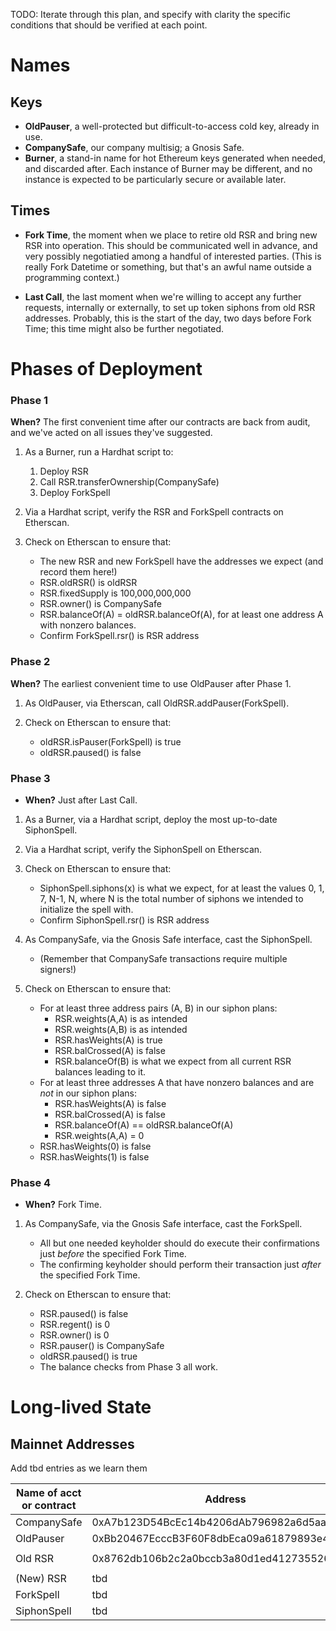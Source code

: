 


TODO: Iterate through this plan, and specify with clarity the specific conditions that should be verified at each point.

# Names 

## Keys

- **OldPauser**, a well-protected but difficult-to-access cold key, already in use.
- **CompanySafe**, our company multisig; a Gnosis Safe.
- **Burner**, a stand-in name for hot Ethereum keys generated when needed, and discarded after. Each instance of Burner may be different, and no instance is expected to be particularly secure or available later.

## Times

- **Fork Time**, the moment when we place to retire old RSR and bring new RSR into operation. This should be communicated well in advance, and very possibly negotiatied among a handful of interested parties. (This is really Fork Datetime or something, but that's an awful name outside a programming context.)

- **Last Call**, the last moment when we're willing to accept any further requests, internally or externally, to set up token siphons from old RSR addresses. Probably, this is the start of the day, two days before Fork Time; this time might also be further negotiated.

# Phases of Deployment
### Phase 1
**When?** The first convenient time after our contracts are back from audit, and we've acted on all issues they've suggested.

1. As a Burner, run a Hardhat script to:
    1. Deploy RSR 
    2. Call RSR.transferOwnership(CompanySafe)
    3. Deploy ForkSpell

2. Via a Hardhat script, verify the RSR and ForkSpell contracts on Etherscan.

3. Check on Etherscan to ensure that:
    * The new RSR and new ForkSpell have the addresses we expect (and record them here!)
    * RSR.oldRSR() is oldRSR
    * RSR.fixedSupply is 100,000,000,000
    * RSR.owner() is CompanySafe
    * RSR.balanceOf(A) = oldRSR.balanceOf(A), for at least one address A with nonzero balances.
    * Confirm ForkSpell.rsr() is RSR address

### Phase 2
**When?**  The earliest convenient time to use OldPauser after Phase 1.

1. As OldPauser, via Etherscan, call OldRSR.addPauser(ForkSpell).

2. Check on Etherscan to ensure that:
    * oldRSR.isPauser(ForkSpell) is true
    * oldRSR.paused() is false

    
### Phase 3
- **When?** Just after Last Call.

1. As a Burner, via a Hardhat script, deploy the most up-to-date SiphonSpell.

2. Via a Hardhat script, verify the SiphonSpell on Etherscan.

3. Check on Etherscan to ensure that:
    * SiphonSpell.siphons(x) is what we expect, for at least the values 0, 1, 7, N-1, N, where N is the total number of siphons we intended to initialize the spell with.
    * Confirm SiphonSpell.rsr() is RSR address

   
4. As CompanySafe, via the Gnosis Safe interface, cast the SiphonSpell.
    * (Remember that CompanySafe transactions require multiple signers!)

5. Check on Etherscan to ensure that: 
    * For at least three address pairs (A, B) in our siphon plans:
        * RSR.weights(A,A) is as intended
        * RSR.weights(A,B) is as intended
        * RSR.hasWeights(A) is true
        * RSR.balCrossed(A) is false
        * RSR.balanceOf(B) is what we expect from all current RSR balances leading to it.
    * For at least three addresses A that have nonzero balances and are _not_ in our siphon plans:
        * RSR.hasWeights(A) is false
        * RSR.balCrossed(A) is false
        * RSR.balanceOf(A) == oldRSR.balanceOf(A)
        * RSR.weights(A,A) = 0
    * RSR.hasWeights(0) is false
    * RSR.hasWeights(1) is false

### Phase 4
- **When?** Fork Time.

1. As CompanySafe, via the Gnosis Safe interface, cast the ForkSpell.
    * All but one needed keyholder should do execute their confirmations just _before_ the specified Fork Time.
    * The confirming keyholder should perform their transaction just _after_ the specified Fork Time.

2. Check on Etherscan to ensure that:
    * RSR.paused() is false
    * RSR.regent() is 0
    * RSR.owner() is 0
    * RSR.pauser() is CompanySafe
    * oldRSR.paused() is true
    * The balance checks from Phase 3 all work.

# Long-lived State

## Mainnet Addresses 

Add tbd entries as we learn them


| Name of acct or contract | Address                                    |
| --                       | ----                                       |
| CompanySafe              | 0xA7b123D54BcEc14b4206dAb796982a6d5aaA6770 |
| OldPauser                | 0xBb20467EcccB3F60F8dbEca09a61879893e44069 |
|                          |                                            |
| Old RSR                  | 0x8762db106b2c2a0bccb3a80d1ed41273552616e8 |
|                          |                                            |
| (New) RSR                | tbd                                        |
| ForkSpell                | tbd                                        |
| SiphonSpell              | tbd                                        |



    
